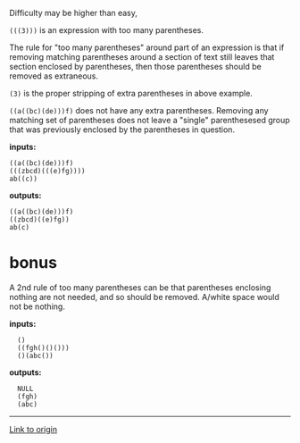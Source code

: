 Difficulty may be higher than easy,

`(((3)))` is an expression with too many parentheses.

The rule for "too many parentheses" around part of an expression is that if removing matching parentheses around a section of text still leaves that section enclosed by parentheses, then those parentheses should be removed as extraneous.

`(3)` is the proper stripping of extra parentheses in above example.

`((a((bc)(de)))f)` does not have any extra parentheses.  Removing any matching set of parentheses does not leave a "single" parenthesesed group that was previously enclosed by the parentheses in question.

**inputs:**

    ((a((bc)(de)))f)  
    (((zbcd)(((e)fg))))
    ab((c))

**outputs:** 

    ((a((bc)(de)))f)  
    ((zbcd)((e)fg))
    ab(c)

# bonus
 A 2nd rule of too many parentheses can be that parentheses enclosing nothing are not needed, and so should be removed.  A/white space would not be nothing.

**inputs:**  

      ()
      ((fgh()()()))
      ()(abc())

**outputs:** 

      NULL
      (fgh)
      (abc)

---

[Link to origin](https://www.reddit.com/r/dailyprogrammer/5llkbj)